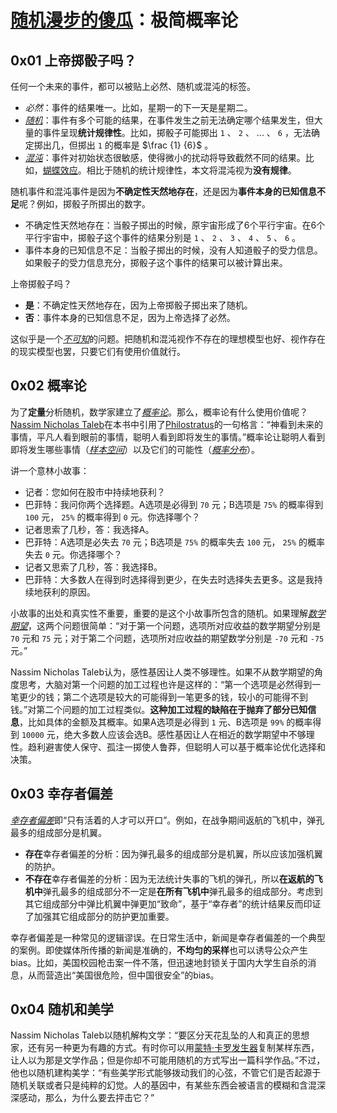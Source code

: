 # [随机漫步的傻瓜](https://book.douban.com/subject/10773362/)：极简概率论

## 0x01 上帝掷骰子吗？

任何一个未来的事件，都可以被贴上必然、随机或混沌的标签。

- *必然*：事件的结果唯一。比如，星期一的下一天是星期二。
- [*随机*](https://en.wikipedia.org/wiki/Randomness)：事件有多个可能的结果，在事件发生之前无法确定哪个结果发生，但大量的事件呈现**统计规律性**。比如，掷骰子可能掷出 `1` 、 `2` 、 ... 、 `6` ，无法确定掷出几，但掷出 `1` 的概率是 $\frac {1} {6}$ 。
- [*混沌*](https://en.wikipedia.org/wiki/Chaos_theory)：事件对初始状态很敏感，使得微小的扰动将导致截然不同的结果。比如，[蝴蝶效应](https://en.wikipedia.org/wiki/Butterfly_effect)。相比于随机的统计规律性，本文将混沌视为**没有规律**。

随机事件和混沌事件是因为**不确定性天然地存在**，还是因为**事件本身的已知信息不足**呢？例如，掷骰子所掷出的数字。

- 不确定性天然地存在：当骰子掷出的时候，原宇宙形成了6个平行宇宙。在6个平行宇宙中，掷骰子这个事件的结果分别是 `1` 、 `2` 、 `3` 、 `4` 、 `5` 、 `6` 。
- 事件本身的已知信息不足：当骰子掷出的时候，没有人知道骰子的受力信息。如果骰子的受力信息充分，掷骰子这个事件的结果可以被计算出来。

上帝掷骰子吗？

- **是**：不确定性天然地存在，因为上帝掷骰子掷出来了随机。
- **否**：事件本身的已知信息不足，因为上帝选择了必然。

这似乎是一个[*不可知*](https://en.wikipedia.org/wiki/Agnosticism)的问题。把随机和混沌视作不存在的理想模型也好、视作存在的现实模型也罢，只要它们有使用价值就行。

## 0x02 概率论

为了**定量**分析随机，数学家建立了[*概率论*](https://en.wikipedia.org/wiki/Probability_theory)。那么，概率论有什么使用价值呢？[Nassim Nicholas Taleb](https://en.wikipedia.org/wiki/Nassim_Nicholas_Taleb)在本书中引用了[Philostratus](https://en.wikipedia.org/wiki/Philostratus)的一句格言：“神看到未来的事情，平凡人看到眼前的事情，聪明人看到即将发生的事情。”概率论让聪明人看到即将发生哪些事情（[*样本空间*](https://en.wikipedia.org/wiki/Sample_space)）以及它们的可能性（[*概率分布*](https://en.wikipedia.org/wiki/Probability_distribution)）。

讲一个意林小故事：

- 记者：您如何在股市中持续地获利？
- 巴菲特：我问你两个选择题。A选项是必得到 `70` 元；B选项是 `75%` 的概率得到 `100` 元， `25%` 的概率得到 `0` 元。你选择哪个？
- 记者思索了几秒，答：我选择A。
- 巴菲特：A选项是必失去 `70` 元；B选项是 `75%` 的概率失去 `100` 元， `25%` 的概率失去 `0` 元。你选择哪个？
- 记者又思索了几秒，答：我选择B。
- 巴菲特：大多数人在得到时选择得到更少，在失去时选择失去更多。这是我持续地获利的原因。

小故事的出处和真实性不重要，重要的是这个小故事所包含的随机。如果理解[*数学期望*](https://en.wikipedia.org/wiki/Expected_value)，这两个问题很简单：“对于第一个问题，选项所对应收益的数学期望分别是 `70` 元和 `75` 元；对于第二个问题，选项所对应收益的期望数学分别是 `-70` 元和 `-75` 元。”

Nassim Nicholas Taleb认为，感性基因让人类不够理性。如果不从数学期望的角度思考，大脑对第一个问题的加工过程也许是这样的：“第一个选项是必然得到一笔更少的钱；第二个选项是较大的可能得到一笔更多的钱，较小的可能得不到钱。”对第二个问题的加工过程类似。**这种加工过程的缺陷在于抛弃了部分已知信息**，比如具体的金额及其概率。如果A选项是必得到 `1` 元、B选项是 `99%` 的概率得到 `10000` 元，绝大多数人应该会选B。感性基因让人在相近的数学期望中不够理性。趋利避害使人保守、孤注一掷使人鲁莽，但聪明人可以基于概率论优化选择和决策。

## 0x03 幸存者偏差

[*幸存者偏差*](https://en.wikipedia.org/wiki/Survivorship_bias)即“只有活着的人才可以开口”。例如，在战争期间返航的飞机中，弹孔最多的组成部分是机翼。

- **存在**幸存者偏差的分析：因为弹孔最多的组成部分是机翼，所以应该加强机翼的防护。
- **不存在**幸存者偏差的分析：因为无法统计失事的飞机的弹孔，所以**在返航的飞机中**弹孔最多的组成部分不一定是**在所有飞机中**弹孔最多的组成部分。考虑到其它组成部分中弹比机翼中弹更加“致命”，基于“幸存者”的统计结果反而印证了加强其它组成部分的防护更加重要。

幸存者偏差是一种常见的逻辑谬误。在日常生活中，新闻是幸存者偏差的一个典型的案例。即使媒体所传播的新闻是准确的，**不均匀的采样**也可以诱导公众产生bias。比如，美国校园枪击案一件不落，但迅速地封锁关于国内大学生自杀的消息，从而营造出“美国很危险，但中国很安全”的bias。

## 0x04 随机和美学

Nassim Nicholas Taleb以随机解构文学：“要区分天花乱坠的人和真正的思想家，还有另一种更为有趣的方式。有时你可以用[蒙特·卡罗发生器](https://en.wikipedia.org/wiki/Monte_Carlo_method)复制某样东西，让人以为那是文学作品；但是你却不可能用随机的方式写出一篇科学作品。”不过，他也以随机建构美学：“有些美学形式能够拨动我们的心弦，不管它们是否起源于随机关联或者只是纯粹的幻觉。人的基因中，有某些东西会被语言的模糊和含混深深感动，那么，为什么要去抨击它？”
